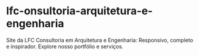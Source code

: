 # lfc-onsultoria-arquitetura-e-engenharia
Site da LFC Consultoria em Arquitetura e Engenharia: Responsivo, completo e inspirador. Explore nosso portfólio e serviços. 
